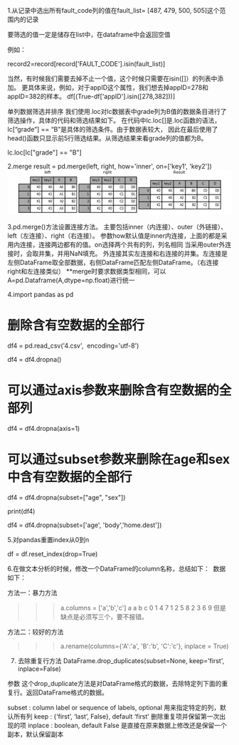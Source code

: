 1.从记录中选出所有fault_code列的值在fault_list= [487, 479, 500, 505]这个范围内的记录

要筛选的值一定是储存在list中，在dataframe中会返回空值

例如：

record2=record[record['FAULT_CODE'].isin(fault_list)]

当然，有时候我们需要去掉不止一个值，这个时候只需要在isin([]）的列表中添加。
更具体来说，例如，对于appID这个属性，我们想去掉appID=278和appID=382的样本。
df[(True-df['appID'].isin([278,382]))]

单列数据筛选并排序
我们使用.loc对lc数据表中grade列为B值的数据条目进行了筛选操作，具体的代码和筛选结果如下。
在代码中lc.loc[]是.loc函数的语法，lc[“grade”] == “B”是具体的筛选条件。由于数据表较大，
因此在最后使用了head()函数只显示前5行筛选结果。从筛选结果来看grade列的值都为B。

lc.loc[lc["grade"] == "B"]


2.merge
result = pd.merge(left, right, how='inner', on=['key1', 'key2'])
![image](https://github.com/jiaxingxx/numpy-pandas-txt/blob/master/merging_merge_on_key_inner.png)

3.pd.merge()方法设置连接方法。
主要包括inner（内连接）、outer（外链接）、left（左连接）、right（右连接）。
参数how默认值是inner内连接，上面的都是采用内连接，连接两边都有的值。on选择两个共有的列，列名相同
当采用outer外连接时，会取并集，并用NaN填充。
外连接其实左连接和右连接的并集。左连接是左侧DataFrame取全部数据，右侧DataFrame匹配左侧DataFrame。（右连接right和左连接类似）
**merge时要求数据类型相同，可以A=pd.Dataframe(A,dtype=np.float)进行统一

4.import pandas as pd

# 删除含有空数据的全部行

df4 = pd.read_csv('4.csv',  encoding='utf-8')

df4 = df4.dropna()

# 可以通过axis参数来删除含有空数据的全部列

df4 = df4.dropna(axis=1)

# 可以通过subset参数来删除在age和sex中含有空数据的全部行

df4 = df4.dropna(subset=["age", "sex"])

print(df4)

df4 = df4.dropna(subset=['age', 'body','home.dest'])


5.对pandas重置index从0到n

df = df.reset_index(drop=True)

6.在做文本分析的时候，修改一个DataFrame的column名称，总结如下： 
数据如下：

方法一：暴力方法
>>>a.columns = ['a','b','c']
>>>a
   a  b  c
0  1  4  7
1  2  5  8
2  3  6  9
但是缺点是必须写三个，要不报错。

方法二：较好的方法
>>>a.rename(columns={'A':'a', 'B':'b', 'C':'c'}, inplace = True)

7. 去除重复行方法
DataFrame.drop_duplicates(subset=None, keep='first', inplace=False)

参数
这个drop_duplicate方法是对DataFrame格式的数据，去除特定列下面的重复行。返回DataFrame格式的数据。

subset : column label or sequence of labels, optional 
用来指定特定的列，默认所有列
keep : {‘first’, ‘last’, False}, default ‘first’ 
删除重复项并保留第一次出现的项
inplace : boolean, default False 
是直接在原来数据上修改还是保留一个副本，默认保留副本

